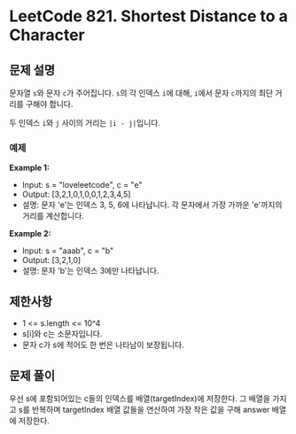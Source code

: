 # LeetCode 821. Shortest Distance to a Character

## 문제 설명

문자열 `s`와 문자 `c`가 주어집니다. `s`의 각 인덱스 `i`에 대해, `i`에서 문자 `c`까지의 최단 거리를 구해야 합니다.

두 인덱스 `i`와 `j` 사이의 거리는 `|i - j|`입니다.

### 예제

**Example 1:**

- Input: s = "loveleetcode", c = "e"
- Output: [3,2,1,0,1,0,0,1,2,3,4,5]
- 설명: 문자 'e'는 인덱스 3, 5, 6에 나타납니다. 각 문자에서 가장 가까운 'e'까지의 거리를 계산합니다.

**Example 2:**

- Input: s = "aaab", c = "b"
- Output: [3,2,1,0]
- 설명: 문자 'b'는 인덱스 3에만 나타납니다.

## 제한사항

- 1 <= s.length <= 10^4
- s[i]와 c는 소문자입니다.
- 문자 c가 s에 적어도 한 번은 나타남이 보장됩니다.

## 문제 풀이

우선 s에 포함되어있는 c들의 인덱스를 배열(targetIndex)에 저장한다.
그 배열을 가지고 s를 반복하며 targetIndex 배열 값들을 연산하여 가장 작은 값을 구해 answer 배열에 저장한다.
